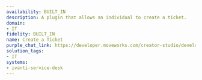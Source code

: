 ```yaml
---
availability: BUILT_IN
description: A plugin that allows an individual to create a ticket.
domain:
- IT
fidelity: BUILT_IN
name: Create a Ticket
purple_chat_link: https://developer.moveworks.com/creator-studio/developer-tools/purple-chat/?conversation=%7B%22startTimestamp%22%3A%2211%3A43+AM%22%2C%22messages%22%3A%5B%7B%22parts%22%3A%5B%7B%22richText%22%3A%22%3Cp%3EHey%2C+I+need+to+report+an+issue+with+my+VPN+connection.%3C%2Fp%3E%22%7D%5D%2C%22role%22%3A%22user%22%7D%2C%7B%22parts%22%3A%5B%7B%22richText%22%3A%22I+can+create+a+ticket+for+you.+Can+you+provide+some+details+about+the+issue%3F%22%7D%5D%2C%22role%22%3A%22assistant%22%7D%2C%7B%22parts%22%3A%5B%7B%22richText%22%3A%22I+can%E2%80%99t+connect+to+the+VPN+when+working+remotely.+It+keeps+disconnecting.%22%7D%5D%2C%22role%22%3A%22user%22%7D%2C%7B%22parts%22%3A%5B%7B%22richText%22%3A%22Got+it%21+I%E2%80%99m+creating+a+ticket+now%E2%80%A6+%E2%9C%85%22%7D%2C%7B%22richText%22%3A%22Ticket+%3Cb%3E%2378912%3C%2Fb%3E+has+been+created+with+the+following+details%3A%22%7D%2C%7B%22richText%22%3A%22%3Cul%3E%5Cn++%3Cli%3E%3Cb%3EIssue%3A%3C%2Fb%3E+VPN+keeps+disconnecting+remotely%3C%2Fli%3E%5Cn++%3Cli%3E%3Cb%3EPriority%3A%3C%2Fb%3E+Medium%3C%2Fli%3E%5Cn++%3Cli%3E%3Cb%3EAssigned+to%3A%3C%2Fb%3E+IT+Help+Desk%3C%2Fli%3E%5Cn++%3Cli%3E%3Cb%3EEstimated+Response+Time%3A%3C%2Fb%3E+4+hours%3C%2Fli%3E%5Cn%3C%2Ful%3E%22%7D%2C%7B%22citations%22%3A%5B%7B%22citationTitle%22%3A%2278912%22%2C%22connectorName%22%3A%22solarwinds-service-desk%22%7D%5D%7D%5D%2C%22role%22%3A%22assistant%22%7D%5D%7D
solution_tags:
- IT
systems:
- ivanti-service-desk
---
```

